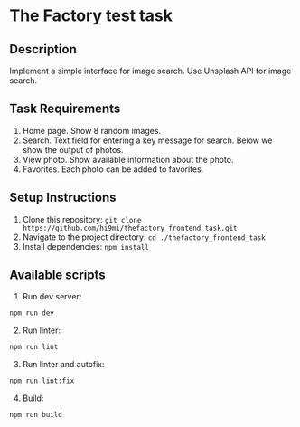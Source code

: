 # The Factory test task

## Description

Implement a simple interface for image search. Use Unsplash API for image search.

## Task Requirements

1. Home page. Show 8 random images.
2. Search. Text field for entering a key message for search. Below we show the output of photos.
3. View photo. Show available information about the photo.
4. Favorites. Each photo can be added to favorites.

## Setup Instructions

1. Clone this repository: `git clone https://github.com/hi9mi/thefactory_frontend_task.git`
2. Navigate to the project directory: `cd ./thefactory_frontend_task`
3. Install dependencies: `npm install`

## Available scripts

1. Run dev server:

```bash
npm run dev
```

2. Run linter:

```bash
npm run lint
```

3. Run linter and autofix:

```bash
npm run lint:fix
```

4. Build:

```bash
npm run build
```

